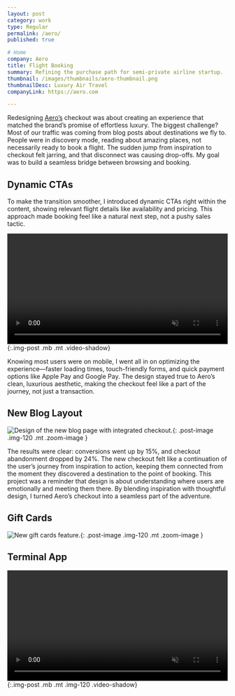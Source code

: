 ```yaml
---
layout: post
category: work
type: Regular
permalink: /aero/
published: true

# Home
company: Aero
title: Flight Booking
summary: Refining the purchase path for semi-private airline startup.
thumbnail: /images/thumbnails/aero-thumbnail.png
thumbnailDesc: Luxury Air Travel
companyLink: https://aero.com

---
```


Redesigning [Aero’s](https://aero.com/) checkout was about creating an experience that matched the brand’s promise of effortless luxury. The biggest challenge? Most of our traffic was coming from blog posts about destinations we fly to. People were in discovery mode, reading about amazing places, not necessarily ready to book a flight. The sudden jump from inspiration to checkout felt jarring, and that disconnect was causing drop-offs. My goal was to build a seamless bridge between browsing and booking.

## Dynamic CTAs

To make the transition smoother, I introduced dynamic CTAs right within the content, showing relevant flight details like availability and pricing. This approach made booking feel like a natural next step, not a pushy sales tactic.

<video autoplay muted playsinline loop width="100%">
  <source src="{{site.url}}/assets/img/aero/checkout.mp4" type="video/mp4">
  <source src="{{site.url}}/assets/img/aero/checkout.webm" type="video/webm">
  <p>Your browser doesn't support HTML5 video. Here is
     a <a href="{{site.url}}/assets/img/aero/checkout.mp4">link to the video</a> instead.</p>
</video>{:.img-post .mb .mt .video-shadow}

Knowing most users were on mobile, I went all in on optimizing the experience—faster loading times, touch-friendly forms, and quick payment options like Apple Pay and Google Pay. The design stayed true to Aero’s clean, luxurious aesthetic, making the checkout feel like a part of the journey, not just a transaction.


## New Blog Layout

![Design of the new blog page with integrated checkout.]({{site.url}}/assets/img/aero/blog.png){: .post-image .img-120 .mt .zoom-image }

The results were clear: conversions went up by 15%, and checkout abandonment dropped by 24%. The new checkout felt like a continuation of the user’s journey from inspiration to action, keeping them connected from the moment they discovered a destination to the point of booking. This project was a reminder that design is about understanding where users are emotionally and meeting them there. By blending inspiration with thoughtful design, I turned Aero’s checkout into a seamless part of the adventure.

## Gift Cards

![New gift cards feature.]({{site.url}}/assets/img/aero/gift-cards.png){: .post-image .img-120 .mt .zoom-image }

## Terminal App

<video autoplay muted playsinline loop width="100%">
  <source src="{{site.url}}/assets/img/aero/terminal.mp4" type="video/mp4">
  <source src="{{site.url}}/assets/img/aero/terminal.webm" type="video/webm">
  <p>Your browser doesn't support HTML5 video. Here is
     a <a href="{{site.url}}/assets/img/aero/terminal.mp4">link to the video</a> instead.</p>
</video>{:.img-post .mb .mt .img-120 .video-shadow}
